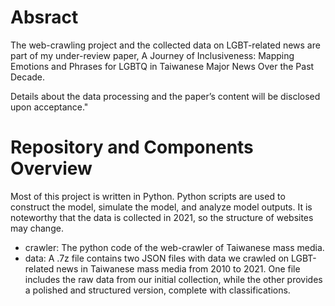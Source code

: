 # Absract
The web-crawling project and the collected data on LGBT-related news are part of my under-review paper, A Journey of Inclusiveness: Mapping Emotions and Phrases for LGBTQ in Taiwanese Major News Over the Past Decade.

Details about the data processing and the paper’s content will be disclosed upon acceptance."




# Repository and Components Overview
Most of this project is written in Python. Python scripts are used to construct the model, simulate the model, and analyze model outputs.
It is noteworthy that the data is collected in 2021, so the structure of websites may change. 

- crawler: The python code of the web-crawler of Taiwanese mass media. 
- data:  A .7z file contains two JSON files with data we crawled on LGBT-related news in Taiwanese mass media from 2010 to 2021. One file includes the raw data from our initial collection, while the other provides a polished and structured version, complete with classifications.
   
